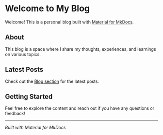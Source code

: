 # Welcome to My Blog

Welcome! This is a personal blog built with [Material for MkDocs](https://squidfunk.github.io/mkdocs-material/).

## About

This blog is a space where I share my thoughts, experiences, and learnings on various topics.

## Latest Posts

Check out the [Blog section](blog/index.md) for the latest posts.

## Getting Started

Feel free to explore the content and reach out if you have any questions or feedback!

---

*Built with Material for MkDocs*

